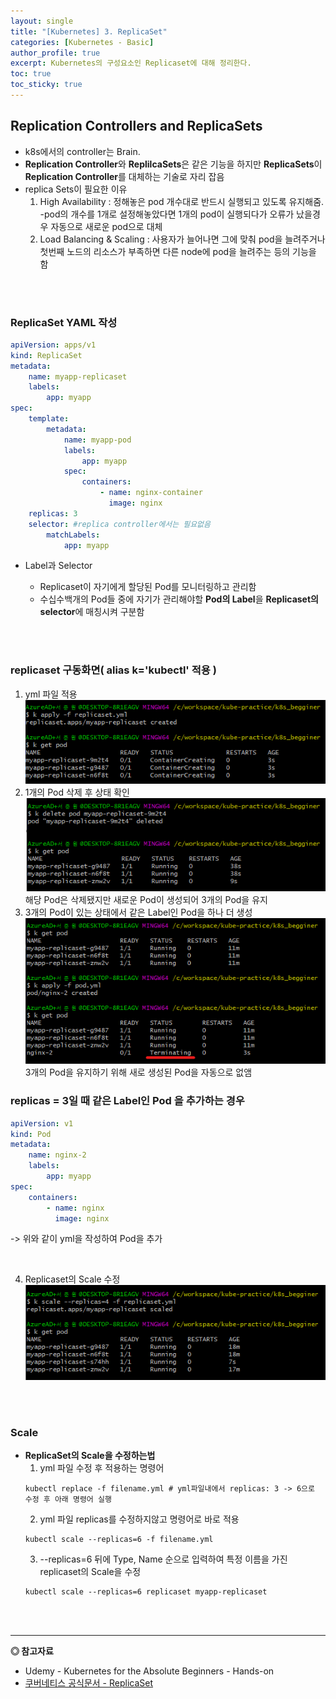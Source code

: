 ```yaml
---
layout: single
title: "[Kubernetes] 3. ReplicaSet"
categories: [Kubernetes - Basic]
author_profile: true
excerpt: Kubernetes의 구성요소인 Replicaset에 대해 정리한다.
toc: true
toc_sticky: true
---
```




## Replication Controllers and ReplicaSets

- k8s에서의 controller는 Brain.
- **Replication Controller**와 **ReplilcaSets**은 같은 기능을 하지만 **ReplicaSets**이 **Replication Controller**를 대체하는 기술로 자리 잡음
- replica Sets이 필요한 이유
    1. High Availability : 정해놓은 pod 개수대로 반드시 실행되고 있도록 유지해줌.<br>
    -pod의 개수를 1개로 설정해놓았다면 1개의 pod이 실행되다가 오류가 났을경우 자동으로 새로운 pod으로 대체<br>
    2. Load Balancing & Scaling : 사용자가 늘어나면 그에 맞춰 pod을 늘려주거나 첫번째 노드의 리소스가 부족하면 다른 node에 pod을 늘려주는 등의 기능을 함

<br><br>

### ReplicaSet YAML 작성
```yaml
apiVersion: apps/v1
kind: ReplicaSet
metadata:
    name: myapp-replicaset
    labels:
        app: myapp
spec:
    template:
        metadata:
            name: myapp-pod
            labels:
                app: myapp
            spec:
                containers:
                    - name: nginx-container
                      image: nginx
    replicas: 3
    selector: #replica controller에서는 필요없음 
        matchLabels:
            app: myapp
```

- Label과 Selector
    - Replicaset이 자기에게 할당된 Pod를 모니터링하고 관리함
    - 수십수백개의 Pod들 중에 자기가 관리해야할 **Pod의 Label**을 **Replicaset의 selector**에 매칭시켜 구분함
    
    <br><br>

### replicaset 구동화면( alias k='kubectl' 적용 )
 1. yml 파일 적용<br>
![](/assets/img/kubernetes/3_replicaset_1.png)
    <br>
2. 1개의 Pod 삭제 후 상태 확인<br>
![](/assets/img/kubernetes/3_replicaset_2.png)<br>
해당 Pod은 삭제됐지만 새로운 Pod이 생성되어 3개의 Pod을 유지
    <br>
3. 3개의 Pod이 있는 상태에서 같은 Label인 Pod을 하나 더 생성<br>
![](/assets/img/kubernetes/3_replicaset_3.png)<br>
3개의 Pod을 유지하기 위해 새로 생성된 Pod을 자동으로 없앰
### replicas = 3일 때 같은 Label인 Pod 을 추가하는 경우
```yml
apiVersion: v1
kind: Pod
metadata:
    name: nginx-2
    labels:
        app: myapp
spec:
    containers:
        - name: nginx
          image: nginx
```
-> 위와 같이 yml을 작성하여 Pod을 추가

<br>

4. Replicaset의 Scale 수정<br>
![](/assets/img/kubernetes/3_replicaset_4.png)
    
<br><br>

### Scale
- **ReplicaSet의 Scale을 수정하는법**
    <br>
    1. yml 파일 수정 후 적용하는 명령어
    ```shell
    kubectl replace -f filename.yml # yml파일내에서 replicas: 3 -> 6으로 수정 후 아래 명령어 실행
    ```
    2. yml 파일 replicas를 수정하지않고 명령어로 바로 적용
    ```shell
    kubectl scale --replicas=6 -f filename.yml
    ```
    3. --replicas=6 뒤에 Type, Name 순으로 입력하여 특정 이름을 가진 replicaset의 Scale을 수정
    ```shell
    kubectl scale --replicas=6 replicaset myapp-replicaset 
    ```
<br><br>




------------------
**◎ 참고자료**


- Udemy - Kubernetes for the Absolute Beginners - Hands-on
- [쿠버네티스 공식문서 - ReplicaSet](https://kubernetes.io/ko/docs/concepts/workloads/controllers/replicaset/)

